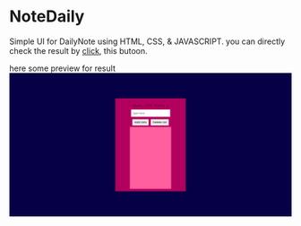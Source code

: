 # NoteDaily
Simple UI for DailyNote using HTML, CSS, & JAVASCRIPT. you can directly check the result by <a href=" https://eizan97.github.io/NoteDaily/">click</a>, this butoon. 

here some preview for result
<img src="/images/capture1.png">
